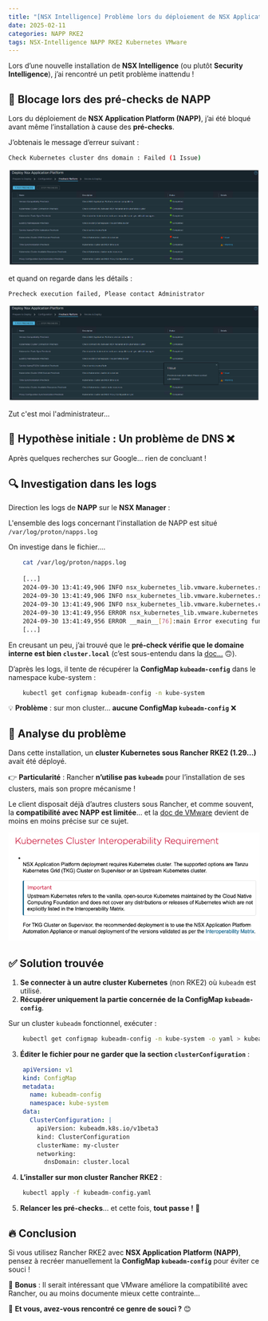 ```yaml
---
title: "[NSX Intelligence] Problème lors du déploiement de NSX Application Platform (NAPP)"
date: 2025-02-11
categories: NAPP RKE2
tags: NSX-Intelligence NAPP RKE2 Kubernetes VMware
---
```


Lors d’une nouvelle installation de **NSX Intelligence** (ou plutôt **Security Intelligence**), j’ai rencontré un petit problème inattendu !

## 🚨 Blocage lors des pré-checks de NAPP

Lors du déploiement de **NSX Application Platform (NAPP)**, j’ai été bloqué avant même l’installation à cause des **pré-checks**.

J’obtenais le message d’erreur suivant :

```bash
Check Kubernetes cluster dns domain : Failed (1 Issue)
```
![Erreur Precheck Cluster DNS Domain](/assets/nsxi-kubeadm-config/napp_precheck_dns_error.png)  

et quand on regarde dans les détails :

```bash
Precheck execution failed, Please contact Administrator
```

![Détail de l'erreur....](/assets/nsxi-kubeadm-config/napp_precheck_dns_error_full.png)  

Zut c'est moi l'administrateur...

## 🎯 Hypothèse initiale : Un problème de DNS ❌

Après quelques recherches sur Google… rien de concluant !

## 🔍 Investigation dans les logs

Direction les logs de **NAPP** sur le **NSX Manager** :

L'ensemble des logs concernant l'installation de NAPP est situé `/var/log/proton/napps.log`

On investige dans le fichier....

```bash
    cat /var/log/proton/napps.log 

    [...]
    2024-09-30 13:41:49,906 INFO nsx_kubernetes_lib.vmware.kubernetes.service.kubectl.kubectl_117_service[331]:get_cluster_dns_domain Getting cluster dns domain
    2024-09-30 13:41:49,906 INFO nsx_kubernetes_lib.vmware.kubernetes.service.kubectl.kubectl_117_service[350]:execute Executing command kubectl get configmap kubeadm-config -n kube-system -o yaml --kubeconfig=/config/vmware/napps/.kube/config
    2024-09-30 13:41:49,906 INFO nsx_kubernetes_lib.vmware.kubernetes.common.utility[23]:execute ['kubectl', 'get', 'configmap', 'kubeadm-config', '-n', 'kube-system', '-o', 'yaml', '--kubeconfig=/config/vmware/napps/.kube/config']
    2024-09-30 13:41:49,956 ERROR nsx_kubernetes_lib.vmware.kubernetes.common.utility[57]:execute Error executing command 'kubectl get configmap kubeadm-config -n kube-system -o yaml --kubeconfig=/config/vmware/napps/.kube/config',  'Error from server (NotFound): configmaps "kubeadm-config" not found\n'
    2024-09-30 13:41:49,956 ERROR __main__[76]:main Error executing function get_cluster_dns_domain. Error message: Error from server (NotFound): configmaps "kubeadm-config" not found\n
    [...]
```

En creusant un peu, j’ai trouvé que le **pré-check vérifie que le domaine interne est bien `cluster.local`** (c’est sous-entendu dans la [doc…](https://techdocs.broadcom.com/us/en/vmware-security-load-balancing/vdefend/vmware-nsx-application-platform/4-2/deploying-and-managing-the-nsx-application-platform/deploying-the-nsx-application-platform/configuring-your-environment-for-manual-deployment/manual-deployment-requirements.html) 🙃).

D’après les logs, il tente de récupérer la **ConfigMap `kubeadm-config`** dans le namespace kube-system :
```bash
    kubectl get configmap kubeadm-config -n kube-system
```
💡 **Problème** : sur mon cluster… **aucune ConfigMap `kubeadm-config`** ❌

## 🔎 Analyse du problème

Dans cette installation, un **cluster Kubernetes sous Rancher RKE2 (1.29…)** avait été déployé.

👉 **Particularité** : Rancher **n’utilise pas `kubeadm`** pour l’installation de ses clusters, mais son propre mécanisme !

Le client disposait déjà d’autres clusters sous Rancher, et comme souvent, la **compatibilité avec NAPP est limitée**… et la [doc de VMware](https://techdocs.broadcom.com/us/en/vmware-security-load-balancing/vdefend/vmware-nsx-application-platform/4-2/deploying-and-managing-the-nsx-application-platform/deployment-requirements-for-napp/nsx-application-platform-deployment-prerequisites.html) devient de moins en moins précise sur ce sujet.

![La Documentation VMware sur les clusters K8S supportés](/assets/nsxi-kubeadm-config/napp_broadcom_doc_k8s.png)  

## ✅ Solution trouvée

1. **Se connecter à un autre cluster Kubernetes** (non RKE2) où `kubeadm` est utilisé.  
2. **Récupérer uniquement la partie concernée de la ConfigMap `kubeadm-config`**.

Sur un cluster `kubeadm` fonctionnel, exécuter :

```bash
    kubectl get configmap kubeadm-config -n kube-system -o yaml > kubeadm-config.yaml
```

3. **Éditer le fichier pour ne garder que la section `clusterConfiguration`** :

```yaml
    apiVersion: v1
    kind: ConfigMap
    metadata:
      name: kubeadm-config
      namespace: kube-system
    data:
      ClusterConfiguration: |
        apiVersion: kubeadm.k8s.io/v1beta3
        kind: ClusterConfiguration
        clusterName: my-cluster
        networking:
          dnsDomain: cluster.local
```
4. **L’installer sur mon cluster Rancher RKE2** :
```bash
    kubectl apply -f kubeadm-config.yaml
```
5. **Relancer les pré-checks**… et cette fois, **tout passe !** 🎉

## 🔥 Conclusion

Si vous utilisez Rancher RKE2 avec **NSX Application Platform (NAPP)**, pensez à recréer manuellement la **ConfigMap `kubeadm-config`** pour éviter ce souci !

🔧 **Bonus** : Il serait intéressant que VMware améliore la compatibilité avec Rancher, ou au moins documente mieux cette contrainte…

💬 **Et vous, avez-vous rencontré ce genre de souci ?** 😊
